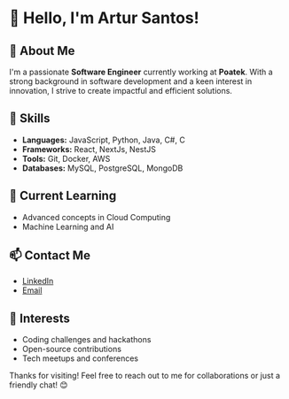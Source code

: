 # 👋 Hello, I'm Artur Santos!

## 💼 About Me
I'm a passionate **Software Engineer** currently working at **Poatek**. With a strong background in software development and a keen interest in innovation, I strive to create impactful and efficient solutions.

## 🚀 Skills
- **Languages:** JavaScript, Python, Java, C#, C
- **Frameworks:** React, NextJs, NestJS
- **Tools:** Git, Docker, AWS
- **Databases:** MySQL, PostgreSQL, MongoDB

## 🌱 Current Learning
- Advanced concepts in Cloud Computing
- Machine Learning and AI

## 📫 Contact Me
- [LinkedIn](https://www.linkedin.com/in/arturbernardosantos)
- [Email](mailto:arturbernardo49@gmail.com)

## 🌟 Interests
- Coding challenges and hackathons
- Open-source contributions
- Tech meetups and conferences

Thanks for visiting! Feel free to reach out to me for collaborations or just a friendly chat! 😊
